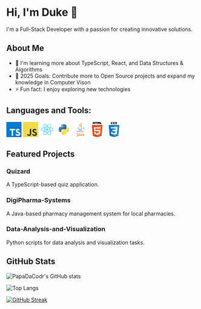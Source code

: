 # Hi, I'm Duke 👋

I'm a Full-Stack Developer with a passion for creating innovative solutions.

## About Me

- 🌱 I'm learning more about TypeScript, React, and Data Structures & Algorithms
- 🎯 2025 Goals: Contribute more to Open Source projects and expand my knowledge in Computer Vison 
- ⚡ Fun fact: I enjoy exploring new technologies



## Languages and Tools:

<img src="https://raw.githubusercontent.com/github/explore/80688e429a7d4ef2fca1e82350fe8e3517d3494d/topics/typescript/typescript.png" width="40" height="40"/> <img src="https://raw.githubusercontent.com/github/explore/80688e429a7d4ef2fca1e82350fe8e3517d3494d/topics/javascript/javascript.png" width="40" height="40"/> <img src="https://raw.githubusercontent.com/github/explore/80688e429a7d4ef2fca1e82350fe8e3517d3494d/topics/react/react.png" width="40" height="40"/> <img src="https://raw.githubusercontent.com/github/explore/80688e429a7d4ef2fca1e82350fe8e3517d3494d/topics/python/python.png" width="40" height="40"/> <img src="https://raw.githubusercontent.com/github/explore/80688e429a7d4ef2fca1e82350fe8e3517d3494d/topics/java/java.png" width="40" height="40"/> <img src="https://raw.githubusercontent.com/github/explore/80688e429a7d4ef2fca1e82350fe8e3517d3494d/topics/html/html.png" width="40" height="40"/> <img src="https://raw.githubusercontent.com/github/explore/80688e429a7d4ef2fca1e82350fe8e3517d3494d/topics/css/css.png" width="40" height="40"/>

## Featured Projects

### Quizard
A TypeScript-based quiz application.

### DigiPharma-Systems
A Java-based pharmacy management system for local pharmacies.

### Data-Analysis-and-Visualization
Python scripts for data analysis and visualization tasks.

## GitHub Stats

![PapaDaCodr's GitHub stats](https://github-readme-stats.vercel.app/api?username=PapaDaCodr&show_icons=true&theme=radical)

![Top Langs](https://github-readme-stats.vercel.app/api/top-langs/?username=PapaDaCodr&layout=compact&theme=radical)

[![GitHub Streak](https://github-readme-streak-stats.herokuapp.com/?user=PapaDaCodr&theme=radical)](https://git.io/streak-stats)

